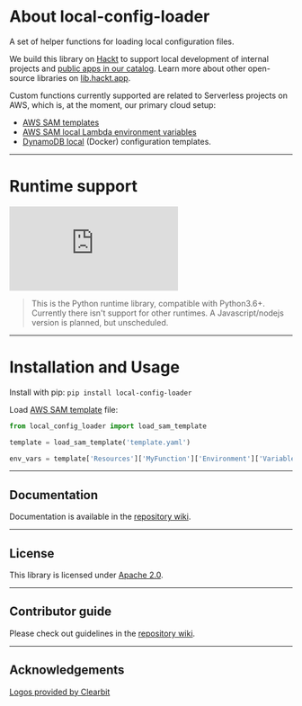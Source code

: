 # About local-config-loader

A set of helper functions for loading local configuration files.

We build this library on [Hackt](https://hackt.app) to support local development of internal projects and [public apps in our catalog](https://hackt.app/catalog). Learn more about other open-source libraries on [lib.hackt.app](https://lib.hackt.app/).

Custom functions currently supported are related to Serverless projects on AWS, which is, at the moment, our primary cloud setup:

- [AWS SAM templates](https://docs.aws.amazon.com/serverless-application-model/latest/developerguide/sam-specification-template-anatomy.html)
- [AWS SAM local Lambda environment variables](https://docs.aws.amazon.com/serverless-application-model/latest/developerguide/serverless-sam-cli-using-invoke.html#serverless-sam-cli-using-invoke-environment-file)
- [DynamoDB local](https://docs.aws.amazon.com/amazondynamodb/latest/developerguide/DynamoDBLocal.html) (Docker) configuration templates.

---

# Runtime support

![Python Logo](https://logo.clearbit.com/python.org?size=120)

> This is the Python runtime library, compatible with Python3.6+. Currently there isn't support for other runtimes. A Javascript/nodejs version is planned, but unscheduled.

---

# Installation and Usage

Install with pip: `pip install local-config-loader`

Load [AWS SAM template](https://docs.aws.amazon.com/serverless-application-model/latest/developerguide/sam-specification-template-anatomy.html) file:

```python
from local_config_loader import load_sam_template

template = load_sam_template('template.yaml')

env_vars = template['Resources']['MyFunction']['Environment']['Variables']
```

---

## Documentation

Documentation is available in the [repository wiki](https://github.com/hacktlib/py-local-config-loader/wiki).

---

## License

This library is licensed under [Apache 2.0](https://raw.githubusercontent.com/hacktlib/py-local-config-loader/main/LICENSE).

---

## Contributor guide

Please check out guidelines in the [repository wiki](https://github.com/hacktlib/py-local-config-loader/wiki).

---

## Acknowledgements

<a href="https://clearbit.com">Logos provided by Clearbit</a>
